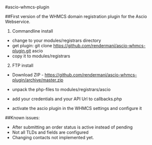 #ascio-whmcs-plugin

##First version of the WHMCS domain registration plugin for the Ascio Webservice. 

1. Commandline install

- change to your modules/registrars directory
- get plugin:  git clone https://github.com/rendermani/ascio-whmcs-plugin.git ascio
- copy it to modules/registrars

2. FTP install
- Download ZIP - https://github.com/rendermani/ascio-whmcs-plugin/archive/master.zip
- unpack the php-files to modules/registrars/ascio

- add your credentials and your API Url to callbacks.php
- activate the ascio plugin in the WHMCS settings and configure it

##Known issues: 

- After submitting an order status is active instead of pending
- Not all TLDs and fields are configured
- Changing contacts not implemented yet. 
